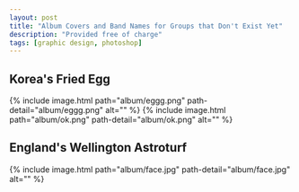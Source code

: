 ```yaml
---
layout: post
title: "Album Covers and Band Names for Groups that Don't Exist Yet"
description: "Provided free of charge"
tags: [graphic design, photoshop]
---
```


## Korea's Fried Egg

{% include image.html path="album/eggg.png" path-detail="album/eggg.png" alt="" %}
{% include image.html path="album/ok.png" path-detail="album/ok.png" alt="" %}

## England's Wellington Astroturf

{% include image.html path="album/face.jpg" path-detail="album/face.jpg" alt="" %}

